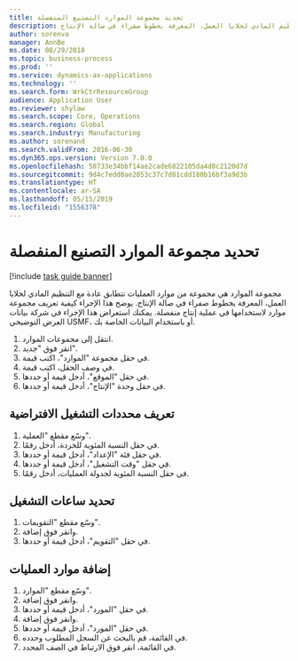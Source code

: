 ```yaml
---
title: تحديد مجموعة الموارد التصنيع المنفصلة
description: مجموعة الموارد هي مجموعة من موارد العمليات تتطابق عادة مع التنظيم المادي لخلايا العمل، المعرفة بخطوط صفراء في صالة الإنتاج.
author: sorenva
manager: AnnBe
ms.date: 08/29/2018
ms.topic: business-process
ms.prod: ''
ms.service: dynamics-ax-applications
ms.technology: ''
ms.search.form: WrkCtrResourceGroup
audience: Application User
ms.reviewer: shylaw
ms.search.scope: Core, Operations
ms.search.region: Global
ms.search.industry: Manufacturing
ms.author: sorenand
ms.search.validFrom: 2016-06-30
ms.dyn365.ops.version: Version 7.0.0
ms.openlocfilehash: 50733e34bbf14ae2cade6822105da4d8c2120d7d
ms.sourcegitcommit: 9d4c7edd0ae2053c37c7d81cdd180b16bf3a9d3b
ms.translationtype: HT
ms.contentlocale: ar-SA
ms.lasthandoff: 05/15/2019
ms.locfileid: "1556378"
---
```

# <a name="define-discrete-manufacturing-resource-group"></a>تحديد مجموعة الموارد التصنيع المنفصلة

[!include [task guide banner](../../includes/task-guide-banner.md)]

مجموعة الموارد هي مجموعة من موارد العمليات تتطابق عادة مع التنظيم المادي لخلايا العمل، المعرفة بخطوط صفراء في صالة الإنتاج. يوضح هذا الإجراء كيفية تعريف مجموعة موارد لاستخدامها في عملية إنتاج منفصلة. يمكنك استعراض هذا الإجراء في شركة بيانات العرض التوضيحي USMF، أو باستخدام البيانات الخاصة بك.

1. انتقل إلى مجموعات الموارد.
2. انقر فوق "جديد".
3. في حقل مجموعة "الموارد"، اكتب قيمة.
4. في وصف الحقل، اكتب قيمة.
5. في حقل "الموقع"، أدخل قيمة أو حددها.
6. في حقل وحدة "الإنتاج"، أدخل قيمة أو حددها.

## <a name="define-default-operational-parameters"></a>تعريف محددات التشغيل الافتراضية
1. وسّع مقطع "العملية".
2. في حقل النسبة المئوية للخردة، أدخل رقمًا.
3. في حقل فئة "الإعداد"، أدخل قيمة أو حددها.
4. في حقل "وقت التشغيل"، أدخل قيمة أو حددها.
5. في حقل النسبة المئوية لجدولة العمليات، أدخل رقمًا.

## <a name="define-operating-hours"></a>تحديد ساعات التشغيل
1. وسّع مقطع "التقويمات".
2. وانقر فوق إضافة.
3. في حقل "التقويم"، أدخل قيمة أو حددها.

## <a name="add-operations-resources"></a>إضافة موارد العمليات
1. وسّع مقطع "الموارد".
2. وانقر فوق إضافة.
3. في حقل "المورد"، أدخل قيمة أو حددها.
4. وانقر فوق إضافة.
5. في حقل "المورد"، أدخل قيمة أو حددها.
6. في القائمة، قم بالبحث عن السجل المطلوب وحدده.
7. في القائمة، انقر فوق الارتباط في الصف المحدد.

